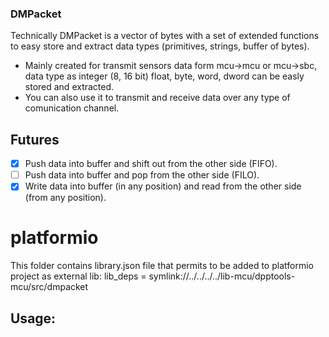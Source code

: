 ### DMPacket
Technically DMPacket is a vector of bytes with a set of extended functions to easy store and extract data types (primitives, strings, buffer of bytes).
 * Mainly created for transmit sensors data form mcu->mcu or mcu->sbc, data type as integer (8, 16 bit) float, byte, word, dword can be easly stored and extracted.
 * You can also use it to transmit and receive data over any type of comunication channel.

 ## Futures
* [x] Push data into buffer and shift out from the other side (FIFO).
* [ ] Push data into buffer and pop from the other side (FILO).
* [x] Write data into buffer (in any position) and read from the other side (from any position).

# platformio
This folder contains library.json file that permits to be added to platformio project as external lib:
lib_deps = 
	symlink://../../../../lib-mcu/dpptools-mcu/src/dmpacket

## Usage:

```cpp

```
